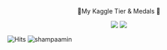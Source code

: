 <p align="center">

  <br/>
  <p align="center">🥇My Kaggle Tier & Medals 🥇</p>
 
</p>
<p align="center">
  <img src="https://road-to-kaggle-grandmaster.vercel.app/api/badges/shampaamin/competition/light&quot; />
  <img src="https://road-to-kaggle-grandmaster.vercel.app/api/badges/shampaamin/dataset/light&quot; />
  <img src="https://road-to-kaggle-grandmaster.vercel.app/api/badges/shampaamin/notebook/light&quot; />
  <img src="https://road-to-kaggle-grandmaster.vercel.app/api/badges/shampaamin/discussion/light&quot; />
</p>

![Hits](https://hits.seeyoufarm.com/api/count/incr/badge.svg?url=https%3A%2F%2Fgithub.com%2Fshampaamin%2Fkaggle-badge&count_bg=%23DDAA17&title_bg=%23555555&icon=&icon_color=%23E7E7E7&title=hits&edge_flat=false)
![shampaamin](https://road-to-kaggle-grandmaster.vercel.app/api/simple/shampaamin)
